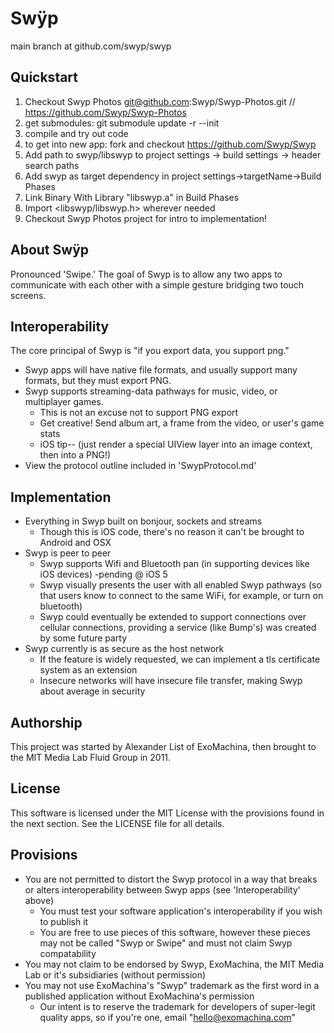 Swÿp
===========
main branch at github.com/swyp/swyp

Quickstart
---------------
1. Checkout Swyp Photos git@github.com:Swyp/Swyp-Photos.git // https://github.com/Swyp/Swyp-Photos
2. get submodules: git submodule update -r --init
3. compile and try out code
4. to get into new app: fork and checkout https://github.com/Swyp/Swyp
5. Add path to swyp/libswyp to project settings -> build settings -> header search paths
6. Add swyp as target dependency in project settings->targetName->Build Phases
7. Link Binary With Library "libswyp.a" in Build Phases
8. Import <libswyp/libswyp.h> wherever needed
9. Checkout Swyp Photos project for intro to implementation!

About Swÿp
----------------
Pronounced 'Swipe.' The goal of Swyp is to allow any two apps to communicate with each other with a simple gesture bridging two touch screens.

Interoperability
---------------
The core principal of Swyp is "if you export data, you support png."

* Swyp apps will have native file formats, and usually support many formats, but they must export PNG.
* Swyp supports streaming-data pathways for music, video, or multiplayer games.
	* This is not an excuse not to support PNG export
	* Get creative! Send album art, a frame from the video, or user's game stats 
	* iOS tip-- (just render a special UIView layer into an image context, then into a PNG!) 
* View the protocol outline included in 'SwypProtocol.md'

Implementation
---------------
* Everything in Swyp built on bonjour, sockets and streams
	* Though this is iOS code, there's no reason it can't be brought to Android and OSX
* Swyp is peer to peer
	* Swyp supports Wifi and Bluetooth pan (in supporting devices like iOS devices) -pending @ iOS 5
	* Swyp visually presents the user with all enabled Swyp pathways (so that users know to connect to the same WiFi, for example, or turn on bluetooth)
	* Swyp could eventually be extended to support connections over cellular connections, providing a service (like Bump's) was created by some future party
* Swyp currently is as secure as the host network
	* If the feature is widely requested, we can implement a tls certificate system as an extension
	* Insecure networks will have insecure file transfer, making Swyp about average in security 
	
Authorship
-------------
This project was started by Alexander List of ExoMachina, then brought to the MIT Media Lab Fluid Group in 2011.

License 
--------------
This software is licensed under the MIT License with the provisions found in the next section. See the LICENSE file for all details.

Provisions
---------------
* You are not permitted to distort the Swyp protocol in a way that breaks or alters interoperability between Swyp apps (see 'Interoperability' above)
	* You must test your software application's interoperability if you wish to publish it
	* You are free to use pieces of this software, however these pieces may not be called "Swyp or Swipe" and must not claim Swyp compatability
* You may not claim to be endorsed by Swyp, ExoMachina, the MIT Media Lab or it's subsidiaries (without permission)
* You may not use ExoMachina's "Swyp" trademark as the first word in a published application without ExoMachina's permission
	* Our intent is to reserve the trademark for developers of super-legit quality apps, so if you're one, email "hello@exomachina.com"
